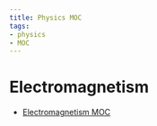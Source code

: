 ```yaml
---
title: Physics MOC
tags:
- physics
- MOC
---
```


# Electromagnetism

* [Electromagnetism MOC](physics/electromagnetism/electromagnetism_MOC.md)